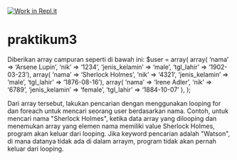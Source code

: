 [![Work in Repl.it](https://classroom.github.com/assets/work-in-replit-14baed9a392b3a25080506f3b7b6d57f295ec2978f6f33ec97e36a161684cbe9.svg)](https://classroom.github.com/online_ide?assignment_repo_id=3269640&assignment_repo_type=AssignmentRepo)
# praktikum3

Diberikan array campuran seperti di bawah ini:
$user = array(
  array(
    ‘nama’ 		=> ‘Arsene Lupin’, 
    ‘nik’			=> ‘1234’, 
    ‘jenis_kelamin’	=> ‘male’,
    ‘tgl_lahir’		=> ‘1902-03-23’), 
  array(
    ‘nama’ 		=> ‘Sherlock Holmes’, 
    ‘nik’			=> ‘4321’, 
    ‘jenis_kelamin’	=> ‘male’,
    ‘tgl_lahir’		=> ‘1876-08-16’), 
  array(
    ‘nama’ 		=> ‘Irene Adler’, 
    ‘nik’			=> ‘6789’, 
    ‘jenis_kelamin’	=> ‘female’,
    ‘tgl_lahir’		=> ‘1884-10-07’
  ),
);

Dari array tersebut, lakukan pencarian dengan menggunakan looping for dan foreach untuk mencari seorang user berdasarkan nama. Contoh, untuk mencari nama "Sherlock Holmes", ketika data array yang dilooping dan menemukan array yang elemen nama memiliki value Sherlock Holmes, program akan keluar dari looping. Jika keyword pencarian adalah "Watson", di mana datanya tidak ada di dalam arraym, program tidak akan pernah keluar dari looping.
